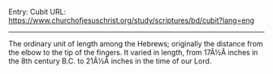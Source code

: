 Entry: Cubit
URL: https://www.churchofjesuschrist.org/study/scriptures/bd/cubit?lang=eng

---

The ordinary unit of length among the Hebrews; originally the distance from the elbow to the tip of the fingers. It varied in length, from 17Â½Â inches in the 8th century B.C. to 21Â½Â inches in the time of our Lord.
